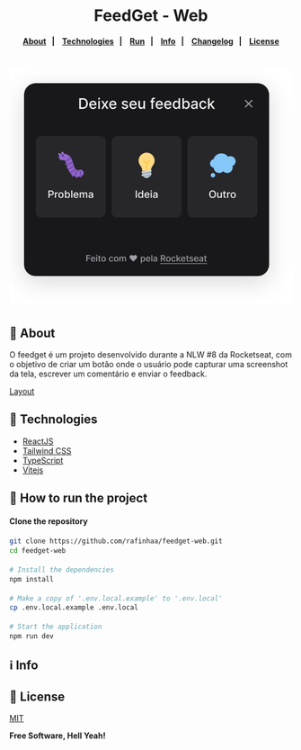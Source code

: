 <h4 align="center">
    <h1 align="center">
      FeedGet - Web
    </h1>
</h4>

<h4 align="center">
    <p align="center">
      <a href="#-about">About</a>&nbsp;&nbsp;&nbsp;|&nbsp;&nbsp;&nbsp;
      <a href="#-technologies">Technologies</a>&nbsp;&nbsp;&nbsp;|&nbsp;&nbsp;&nbsp;
      <a href="#-how-to-run-the-project">Run</a>&nbsp;&nbsp;&nbsp;|&nbsp;&nbsp;&nbsp;
      <a href="#-info">Info</a>&nbsp;&nbsp;&nbsp;|&nbsp;&nbsp;&nbsp;
      <a href="#-changelog">Changelog</a>&nbsp;&nbsp;&nbsp;|&nbsp;&nbsp;&nbsp;
      <a href="#-license">License</a>
  </p>
</h4>

<h1 align="center">
  <img style="border-radius: 10px" height="auto" alt="Screenshot" title="Screenshot" src="docs/images/screenshot.svg" />
</h1>

## 🔖 About

O feedget é um projeto desenvolvido durante a NLW #8 da Rocketseat, com o objetivo de criar um botão onde o usuário pode capturar uma screenshot da tela, escrever um comentário e enviar o feedback.

[Layout](<https://www.figma.com/file/3G82fbo73yeXHAUNn8QlEz/Feedback-Widget-(Community)?node-id=100%3A2114>)

## 🚀 Technologies

- [ReactJS](https://reactjs.org/)
- [Tailwind CSS](https://tailwindcss.com/)
- [TypeScript](https://www.typescriptlang.org/)
- [Vitejs](https://vitejs.dev/)

## 🏁 How to run the project

#### Clone the repository

```bash
git clone https://github.com/rafinhaa/feedget-web.git
cd feedget-web

# Install the dependencies
npm install

# Make a copy of '.env.local.example' to '.env.local'
cp .env.local.example .env.local

# Start the application
npm run dev
```

## ℹ️ Info

## 📝 License

[MIT](LICENSE)

**Free Software, Hell Yeah!**
